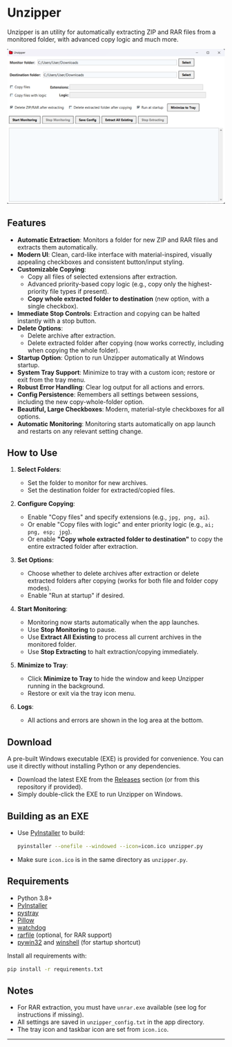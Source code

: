 # Unzipper

Unzipper is an utility for automatically extracting ZIP and RAR files from a monitored folder, with advanced copy logic and much more.

![Screenshot](Screenshot.png)

## Features

- **Automatic Extraction**: Monitors a folder for new ZIP and RAR files and extracts them automatically.
- **Modern UI**: Clean, card-like interface with material-inspired, visually appealing checkboxes and consistent button/input styling.
- **Customizable Copying**:
  - Copy all files of selected extensions after extraction.
  - Advanced priority-based copy logic (e.g., copy only the highest-priority file types if present).
  - **Copy whole extracted folder to destination** (new option, with a single checkbox).
- **Immediate Stop Controls**: Extraction and copying can be halted instantly with a stop button.
- **Delete Options**:
  - Delete archive after extraction.
  - Delete extracted folder after copying (now works correctly, including when copying the whole folder).
- **Startup Option**: Option to run Unzipper automatically at Windows startup.
- **System Tray Support**: Minimize to tray with a custom icon; restore or exit from the tray menu.
- **Robust Error Handling**: Clear log output for all actions and errors.
- **Config Persistence**: Remembers all settings between sessions, including the new copy-whole-folder option.
- **Beautiful, Large Checkboxes**: Modern, material-style checkboxes for all options.
- **Automatic Monitoring**: Monitoring starts automatically on app launch and restarts on any relevant setting change.

## How to Use

1. **Select Folders**:
   - Set the folder to monitor for new archives.
   - Set the destination folder for extracted/copied files.

2. **Configure Copying**:
   - Enable "Copy files" and specify extensions (e.g., `jpg, png, ai`).
   - Or enable "Copy files with logic" and enter priority logic (e.g., `ai; png, esp; jpg`).
   - Or enable **"Copy whole extracted folder to destination"** to copy the entire extracted folder after extraction.

3. **Set Options**:
   - Choose whether to delete archives after extraction or delete extracted folders after copying (works for both file and folder copy modes).
   - Enable "Run at startup" if desired.

4. **Start Monitoring**:
   - Monitoring now starts automatically when the app launches.
   - Use **Stop Monitoring** to pause.
   - Use **Extract All Existing** to process all current archives in the monitored folder.
   - Use **Stop Extracting** to halt extraction/copying immediately.

5. **Minimize to Tray**:
   - Click **Minimize to Tray** to hide the window and keep Unzipper running in the background.
   - Restore or exit via the tray icon menu.

6. **Logs**:
   - All actions and errors are shown in the log area at the bottom.

## Download

A pre-built Windows executable (EXE) is provided for convenience. You can use it directly without installing Python or any dependencies.

- Download the latest EXE from the [Releases](https://github.com/yourusername/unzipper/releases) section (or from this repository if provided).
- Simply double-click the EXE to run Unzipper on Windows.

## Building as an EXE

- Use [PyInstaller](https://pyinstaller.org/) to build:
  ```sh
  pyinstaller --onefile --windowed --icon=icon.ico unzipper.py
  ```
- Make sure `icon.ico` is in the same directory as `unzipper.py`.

## Requirements
- Python 3.8+
- [PyInstaller](https://pyinstaller.org/)
- [pystray](https://pypi.org/project/pystray/)
- [Pillow](https://pypi.org/project/Pillow/)
- [watchdog](https://pypi.org/project/watchdog/)
- [rarfile](https://pypi.org/project/rarfile/) (optional, for RAR support)
- [pywin32](https://pypi.org/project/pywin32/) and [winshell](https://pypi.org/project/winshell/) (for startup shortcut)

Install all requirements with:
```sh
pip install -r requirements.txt
```

## Notes
- For RAR extraction, you must have `unrar.exe` available (see log for instructions if missing).
- All settings are saved in `unzipper_config.txt` in the app directory.
- The tray icon and taskbar icon are set from `icon.ico`.

---
